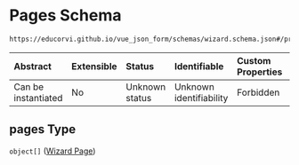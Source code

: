 # Pages Schema

```txt
https://educorvi.github.io/vue_json_form/schemas/wizard.schema.json#/properties/pages
```



| Abstract            | Extensible | Status         | Identifiable            | Custom Properties | Additional Properties | Access Restrictions | Defined In                                                                   |
| :------------------ | :--------- | :------------- | :---------------------- | :---------------- | :-------------------- | :------------------ | :--------------------------------------------------------------------------- |
| Can be instantiated | No         | Unknown status | Unknown identifiability | Forbidden         | Allowed               | none                | [wizard.schema.json\*](../schemas/wizard.schema.json "open original schema") |

## pages Type

`object[]` ([Wizard Page](wizard-properties-pages-wizard-page.md))
